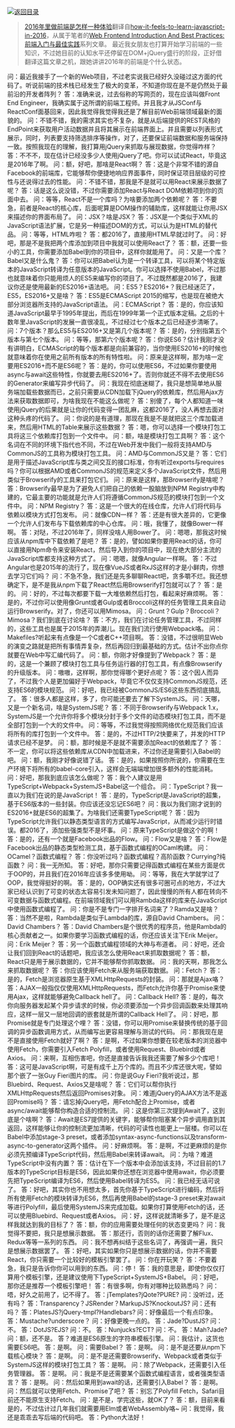 [![返回目录](https://parg.co/U0e)](https://parg.co/U0X) 
﻿
> [2016年里做前端是怎样一种体验](https://segmentfault.com/a/1190000007083024)翻译自[how-it-feels-to-learn-javascript-in-2016](https://hackernoon.com/how-it-feels-to-learn-javascript-in-2016-d3a717dd577f#.5zzf9ydlm)，从属于笔者的[Web Frontend Introduction And Best Practices:前端入门与最佳实践](https://github.com/wxyyxc1992/Web-Frontend-Introduction-And-Best-Practices)系列文章。
> 最近我女朋友也打算开始学习前端的一些知识，不过她目前的认知水平还停留在DOM+jQuery盛行的阶段，正好借翻译这篇文章之机，跟她讲讲2016年的前端是个什么状态。


问：最近我接手了一个新的Web项目，不过老实说我已经好久没碰过这方面的代码了。听说前端的技术栈已经发生了极大的变革，不知道你现在是不是仍然处于最前沿的开发者阵列？
答：准确来说，过去俗称的写网页的，现在应该叫做Front End Engineer，我确实属于这所谓的前端工程师。并且我才从JSConf与ReactConf面基回来，因此我觉得我觉得我还是了解目前Web前端领域最新的面貌的。
问：不错不错，我的需求其实也不复杂，就是从后端提供的REST风格的EndPoint来获取用户活动数据并且将其展示在前端界面上。并且需要以列表形式展示，同时，列表要支持筛选排序等操作，对了，还要保证前端数据和服务端保持一致。按照我现在的理解，我打算用jQuery来抓取与展现数据，你觉得咋样？
答：不不不，现在估计已经没多少人使用jQuery了吧。你可以试试React，毕竟这是2016年了啊。
问：额，好吧，那啥是React啊？
答：这是个非常不错的源自Facebook的前端库，它能够帮你便捷地响应界面事件，同时保证项目层级的可控性与还说得过去的性能。
问：不错不错，那我是不是就可以用React来展示数据了呢？
答：话是这么说没错，不过你需要添加React与React DOM依赖项到你的页面中去。
问：等等，React不是一个库吗？为啥要添加两个依赖呢？
答：不要急，前者是React的核心库，后面呢算是DOM操作的辅助库，这样就能让你用JSX来描述你的界面布局了。
问：JSX？啥是JSX？
答：JSX是一个类似于XML的JavaScript语法扩展，它是另一种描述DOM的方式，可以认为是HTML的替代品。
问：等等，HTML咋啦？
答：都2016了，直接用HTML早就过时了。
问：好吧，那是不是我把两个库添加到项目中我就可以使用React了？
答：额，还要一些小的工具，你需要添加Babel到你的项目中，这样你就能用了。
问：又是一个库？Babel又是什么鬼？
答：你可以把Babel认为是一个转译工具，可以将某个特定版本的JavaScript转译为任意版本的JavaScript。你可以选择不使用Babel，不过那也就意味着你只能用烦人的ES5来编写你的项目了。不过既然都是2016了，我建议你还是使用最新的ES2016+语法吧。
问：ES5？ES2016+？我已经迷茫了，ES5，ES2016+又是啥？
答：ES5是ECMAScript 2015的缩写，也是现在被绝大部分浏览器所支持的JavaScript语法。
问：ECMAScript？
答：是的，你应该知道JavaScript最早于1995年提出，而后在1999年第一个正式版本定稿。之后的十数年里JavaScript的发展一直很凌乱，不过经过七个版本之后已经逐步清晰了。
问：7个版本？那么ES5与ES2016+又是第几个版本呢？
答：是的，分别指第五个版本与第七个版本。
问：等等，那第六个版本呢？
答：你说ES6？估计我刚才没有讲明白，ECMAScript的每个版本都是向前兼容的，当你使用ES2016+的时候也就意味着你在使用之前所有版本的所有特性啦。
问：原来是这样啊，那为啥一定要用ES2016+而不是ES6呢？
答：是的，你可以使用ES6，不过如果你要使用async与await这些特性，你就要去用ES2016+了。否则你就还不得不去使用ES6的Generator来编写异步代码了。
问：我现在彻底迷糊了，我只是想简单地从服务端加载些数据而已，之前只需要从CDN加载下jQuery的依赖库，然后用Ajax方法来获取数据即可，为啥我现在不能这么做呢？
答：别傻了，每个人都知道一味使用jQuery的后果就是让你的代码变得一团乱麻，这都2016了，没人再想去面对这种头疼的代码了。
问：你说的是有道理，那现在我是不是就把这三个库加载进来，然后用HTML的Table来展示这些数据？
答：嗯，你可以选择一个模块打包工具将这三个依赖库打包到一个文件中。
问：额，啥是模块打包工具啊？
答：这个名词在不同的环境下指代也不同，不过在Web开发中我们一般将支持AMD与CommonJS的工具称为模块打包工具。
问：AMD与CommonJS又是？
答：它们是用于描述JavaScript库与类之间交互的接口标准，你有听过exports与requires吗？你可以根据AMD或者CommonJS的规范来定义多个JavaScript文件，然后用类似于Browserify的工具来打包它们。
问：原来是这样，那Browserify是啥呢？
答：Browserify最早是为了避免人们把自己的依赖一股脑放到NPM Registry中构建的，它最主要的功能就是允许人们将遵循CommonJS规范的模块打包到一个文件中。
问：NPM Registry？
答：这是一个很大的在线仓库，允许人们将代码与依赖以模块方式打包发布。
问：就像CDN一样？
答：还是有很大差异的，它更像一个允许人们发布与下载依赖库的中心仓库。
问：哦，我懂了，就像Bower一样啊。
答：对哒，不过2016年了，同样没啥人用Bower了。
问：嗯嗯，那我这时候应该从npm库中下载依赖了是吧？
答：是的，譬如如果你要用React的话，你可以直接用Npm命令来安装React，然后导入到你的项目中，现在绝大部分主流的JavaScript库都支持这种方式了。
问：嗯嗯，就像Angular一样啊。
答：不过Angular也是2015年的流行了，现在像VueJS或者RxJS这样的才是小鲜肉，你想去学习它们吗？
问：不急不急，我们还是先多聊聊React吧，贪多嚼不烂。我还想确定下，是不是我从npm下载了React然后用Browserify打包就可以了？
答：是的。
问：好的，不过每次都要下载一大堆依赖然后打包，看起来好麻烦啊。
答：是的，不过你可以使用像Grunt或者Gulp或者Broccoli这样的任务管理工具来自动运行Browserify。对了，你还可以用Mimosa。
问：Grunt？Gulp？Broccoli？Mimosa？我们到底在讨论啥？
答：不方，我们在讨论任务管理工具，不过同样的，这些工具也是属于2015年的弄潮儿。现在我们流行使用Webpack咯。
问：Makefiles?听起来有点像是一个C或者C++项目啊。
答：没错，不过很明显Web的演变之路就是把所有事情弄复杂，然后再回归到最基础的方式。估计不出你点你就要在Web中写汇编代码了。
问：额，你刚才好像提到了Webpack？
答：是的，这是一个兼顾了模块打包工具与任务运行器的打包工具，有点像Browserify的升级版本。
问：嗷嗷，这样啊，那你觉得哪个更好点呢？
答：这个因人而异了，不过我个人是更加偏好于Webpack，毕竟它不仅仅支持CommonJS规范，还支持ES6的模块规范。
问：好吧，我已经被CommonJS/ES6这些东西彻底搞乱了。
答：很多人都是这样，多了，你可能还要去了解下SystemJS。
问：天哪，又是一个新名词，啥是SystemJS呢？
答：不同于Browserify与Webpack 1.x，SystemJS是一个允许你将多个模块分封于多个文件的动态模块打包工具，而不是全部打包到一个大的文件中。
问：等等，不过我觉得按照网络优化规范我们应该将所有的库打包到一个文件中。
答：是的，不过HTTP/2快要来了，并发的HTTP请求已经不是梦。
问：额，那时候是不是就不需要添加React的依赖库了？
答：不一定，你可以将这些依赖库从CDN中加载进来，不过你还是需要引入Babel的吧。
问：额，我刚才好像说错了话。
答：是的，如果按照你所说的，你需要在生产环境下将所有的babel-core引入，这样会无端端增加很多额外的性能消耗。
问：好吧，那我到底应该怎么做呢？
答：我个人建议是用TypeScript+Webpack+SystemJS+Babel这一个组合。
问：TypeScript？我一直以为我们在说的是JavaScript！
答：是的，TypeScript是JavaScript的超集，基于ES6版本的一些封装。你应该还没忘记ES6吧？
问：我以为我们刚才说到的ES2016+就是ES6的超集了。为啥我们还需要TypeScript呢？
答：因为TypeScript允许我们以静态类型语言的方式编写JavaScript，从而减少运行时错误。都2016了，添加些强类型不是坏事。
问：原来TypeScript是做这个的啊！
答：是的，还有一个就是Facebook出品的Flow。
问：Flow又是啥？
答：Flow是Facebook出品的静态类型检测工具，基于函数式编程的OCaml构建。
问：OCamel？函数式编程？
答：你没听过吗？函数式编程？高阶函数？Currying?纯函数？
问：我一无所知。
答：好吧，那你只需要记得函数式编程在某些方面是优于OOP的，并且我们在2016年应该多多使用呦。
问：等等，我在大学就学过了OOP，我觉得挺好的啊。
答：是的，OOP确实还有很多可圈可点的地方，不过大家已经认识到了可变的状态太容易引发未知问题了，因此慢慢的所有人都在转向不可变数据与函数式编程。在前端领域我们可以用Rambda这样的库来在JavaScript中使用函数式编程了。
问：你是不是专门一字排开名词来了？Ramda又是啥？
答：当然不是啦，Rambda是类似于Lambda的库，源自David Chambers。
问：David Chambers？
答：David Chambers是个很优秀的程序员，他是Rambda的核心贡献者之一。如果你要学习函数式编程的话，你还应该关注下Erik Meijer。
问：Erik Meijer？
答：另一个函数式编程领域的大神与布道者。
问：好吧，还会让我们回到React的话题吧，我应该怎么使用React来抓取数据呢？
答：额，React只是用于展示数据的，它并不能够帮你抓取数据。
问：我的天啊，那我怎么来抓取数据呢？
答：你应该使用Fetch来从服务端获取数据。
问：Fetch？
答：是的，Fetch是浏览器原生基于XMLHttpRequests的封装。
问：那就是Ajax咯？
答：AJAX一般指仅仅使用XMLHttpRequests，而Fetch允许你基于Promise来使用Ajax，这样就能够避免Callback hell了。
问：Callback Hell?
答：是的，每次你向服务器发起某个异步请求的时候，你必须要添加一个异步回调函数来处理其响应，这样一层又一层地回调的嵌套就是所谓的Callback Hell了。
问：好吧，那Promise就是专门处理这个哩？
答：没错，你可以用Promise来替换传统的基于回调的异步函数调用方式，从而编写出更容易理解与测试的代码。
问：那我现在是不是直接使用Fetch就好了啊？
答：是啊，不过如果你想要在较老版本的浏览器中使用Fetch，你需要引入Fetch Polyfill，或者使用Request、Bluebird或者Axios。
问：来啊，互相伤害吧，你还是直接告诉我我还需要了解多少个库吧！
答：这可是JavaScript啊，可是有成千上万个库的。而且不少库还很大呢，譬如那个嵌了一张Guy Fieri图片的库。
问：你是说Guy Fieri?我听说过，那Bluebird、Request、Axios又是啥呢？
答：它们可以帮你执行XMLHttpRequests然后返回Promises对象。
问：难道jQuery的AJAX方法不是返回Promise吗？
答：请忘掉jQuery吧，用Fetch配合上Promise，或者async/await能够帮你构造合适的控制流。
问：这是你第三次提到Await了，这到底是个啥啊？
答：Await是ES7提供的关键字，能够帮你阻塞某个异步调用直到其返回，这样能够让你的控制流更加清晰，代码的可读性也能更上一层楼。你可以在Babel中添加stage-3 preset，或者添加syntax-async-functions以及transform-async-to-generator这两个插件。
问：好麻烦啊。
答：是啊，不过更麻烦的是你必须先预编译TypeScript代码，然后用Babel来转译await。
问：为啥？难道TypeScript中没有内置？
答：估计在下一个版本中会添加该支持，不过目前的1.7版本的TypeScript目标是ES6，因此如果你还想在浏览器中使用await，你必须要先把TypeScript编译为ES6，然后使用Babel转译为ES5。
问：我已经无话可说了。
答：好吧，其实你也不用想太多，首先你基于TypeScript进行编码，然后将所有使用Fetch的模块转译为ES6，然后再使用Babel的stage-3 preset来对await等进行Polyfill，最后使用SystemJS来完成加载。如果你打算使用Fetch的话，还可以使用Bluebird、Request或者Axios。
问：好，这样说就清晰多了，是不是这样我就达到我的目标了？
答：额，你的应用需要处理任何的状态变更吗？
问：我觉得不要把，我只是想展示数据。
答：那还行，否则的话你还需要了解Flux、Redux等等一系列的东西。
问：我不想再纠结于这些名词了，再强调一遍，我只是想展示数据罢了。
答：好吧，其实如果你只是想展示数据的话，你并不需要React，你只需要一个比较好的模板引擎罢了。
问：你在开玩笑？
答：不要着急，我只是告诉你你可以用到的东西。
问：停！
答：我的意思是，即使你仅仅打算用个模板引擎，还是建议使用下TypeScript+SystemJS+Babel。
问：好吧，那你还是推荐一个模板引擎吧！
答：有很多啊，你有对哪种比较熟悉吗？
问：唔，好久之前用了，记不得了。
答：jTemplates?jQote?PURE?
问：没听过，还有吗？
答：Transparency？JSRender？MarkupJS?KnockoutJS?
问：还有吗？
答：PlatesJS?jQuery-tmpl?Handlebars?
问：好像最后一个有点印象。
答：Mustache?underscore？
问：好像更晚一点的。
答：Jade?DustJS?
问：不。
答：DotJS?EJS?
问：不。
答：Nunjucks?ECT?
问：不。
答：Mah?Jade?
问：额，还不是。
答？难道是ES6原生的字符串模板引擎。
问：我估计，这货也需要ES6吧。
答：是啊。
问：需要Babel？
答：是啊。
问：是不是还要从npm下载核心模块？
答：是啊。
问：是不是还需要Browserify、Webpack或者类似于SystemJS这样的模块打包工具？
答：是啊。
问：除了Webpack，还需要引入任务管理器。
答：是啊。
问：我是不是还需要某个函数式编程语言，或者强类型语言？
答：是啊。
问：然后如果用到await的话，还需要引入Babel？
答：是啊。
问：然后就可以使用Fetch、Promise了吧？
答：别忘了Polyfill Fetch，Safari目前还不能原生支持Fetch。
问：是不是，学完这些，就OK了？
答：额，目前来看是的，不过估计过几年我们就需要用Elm或者WebAssembly咯~
问：我觉得，我还是乖乖去写后端的代码吧。
答：Python大法好！















































































